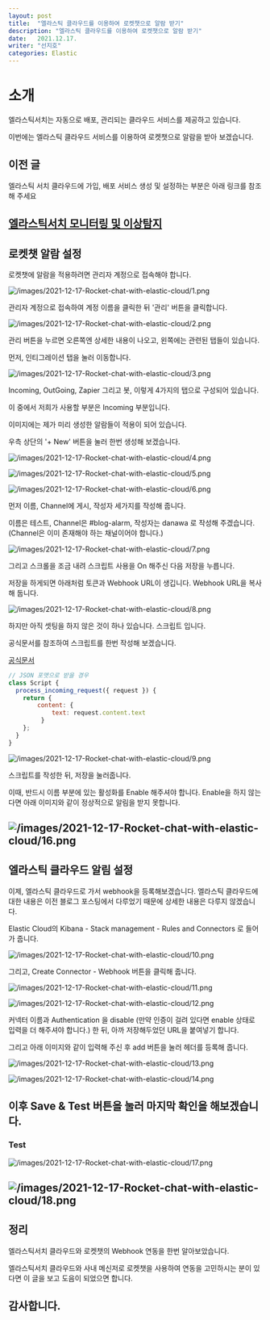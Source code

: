 ```yaml
---
layout: post
title:  "엘라스틱 클라우드를 이용하여 로켓챗으로 알람 받기"
description: "엘라스틱 클라우드를 이용하여 로켓챗으로 알람 받기"
date:   2021.12.17.
writer: "선지호"
categories: Elastic
---
```

# 소개

엘라스틱서치는 자동으로 배포, 관리되는 클라우드 서비스를 제공하고 있습니다.

이번에는 엘라스틱 클라우드 서비스를 이용하여 로켓챗으로 알람을 받아 보겠습니다.

## 이전 글

엘라스틱 서치 클라우드에 가입, 배포 서비스 생성 및 설정하는 부분은 아래 링크를 참조해 주세요

[엘라스틱서치 모니터링 및 이상탐지](https://danawalab.github.io/elastic/2021/08/30/es-monitoring-and-alert.html, "엘라스틱서치 모니터링 및 이상탐지")
---

## 로켓챗 알람 설정

로켓챗에 알람을 적용하려면 관리자 계정으로 접속해야 합니다.

![/images/2021-12-17-Rocket-chat-with-elastic-cloud/1.png](/images/2021-12-17-Rocket-chat-with-elastic-cloud/1.png)

관리자 계정으로 접속하여 계정 이름을 클릭한 뒤 '관리' 버튼을 클릭합니다.

![/images/2021-12-17-Rocket-chat-with-elastic-cloud/2.png](/images/2021-12-17-Rocket-chat-with-elastic-cloud/2.png)

관리 버튼을 누르면 오른쪽엔 상세한 내용이 나오고, 왼쪽에는 관련된 탭들이 있습니다.

먼저, 인티그레이션 탭을 눌러 이동합니다.

![/images/2021-12-17-Rocket-chat-with-elastic-cloud/3.png](/images/2021-12-17-Rocket-chat-with-elastic-cloud/3.png)

Incoming, OutGoing, Zapier 그리고 봇, 이렇게 4가지의 탭으로 구성되어 있습니다.

이 중에서 저희가 사용할 부분은 Incoming 부분입니다.

이미지에는 제가 미리 생성한 알람들이 적용이 되어 있습니다.

우측 상단의 '+ New' 버튼을 눌러 한번 생성해 보겠습니다.

![/images/2021-12-17-Rocket-chat-with-elastic-cloud/4.png](/images/2021-12-17-Rocket-chat-with-elastic-cloud/4.png)

![/images/2021-12-17-Rocket-chat-with-elastic-cloud/5.png](/images/2021-12-17-Rocket-chat-with-elastic-cloud/5.png)

![/images/2021-12-17-Rocket-chat-with-elastic-cloud/6.png](/images/2021-12-17-Rocket-chat-with-elastic-cloud/6.png)


먼저 이름, Channel에 게시, 작성자 세가지를 작성해 줍니다.

이름은 테스트, Channel은 #blog-alarm, 작성자는 danawa 로 작성해 주겠습니다. (Channel은 이미 존재해야 하는 채널이어야 합니다.)

![/images/2021-12-17-Rocket-chat-with-elastic-cloud/7.png](/images/2021-12-17-Rocket-chat-with-elastic-cloud/7.png)

그리고 스크롤을 조금 내려 스크립트 사용을 On 해주신 다음 저장을 누릅니다.

저장을 하게되면 아래처럼 토큰과 Webhook URL이 생깁니다. Webhook URL을 복사해 둡니다.

![/images/2021-12-17-Rocket-chat-with-elastic-cloud/8.png](/images/2021-12-17-Rocket-chat-with-elastic-cloud/8.png)

하지만 아직 셋팅을 하지 않은 것이 하나 있습니다. 스크립트 입니다.

공식문서를 참조하여 스크립트를 한번 작성해 보겠습니다.

[공식문서](https://docs.rocket.chat/guides/administration/admin-panel/integrations, "공식문서")

```js
// JSON 포맷으로 받을 경우 
class Script {
  process_incoming_request({ request }) {
    return {
        content: {
            text: request.content.text
         }
    };
  }
}
```

![/images/2021-12-17-Rocket-chat-with-elastic-cloud/9.png](/images/2021-12-17-Rocket-chat-with-elastic-cloud/9.png)

스크립트를 작성한 뒤, 저장을 눌러줍니다.

이때, 반드시 이름 부분에 있는 활성화를 Enable 해주셔야 합니다. Enable을 하지 않는다면 아래 이미지와 같이 정상적으로 알림을 받지 못합니다.

![/images/2021-12-17-Rocket-chat-with-elastic-cloud/16.png](/images/2021-12-17-Rocket-chat-with-elastic-cloud/16.png)
---

## 엘라스틱 클라우드 알림 설정

이제, 엘라스틱 클라우드로 가서 webhook을 등록해보겠습니다. 
엘라스틱 클라우드에 대한 내용은 이전 블로그 포스팅에서 다루었기 때문에 상세한 내용은 다루지 않겠습니다.

Elastic Cloud의 Kibana - Stack management - Rules and Connectors 로 들어가 줍니다.

![/images/2021-12-17-Rocket-chat-with-elastic-cloud/10.png](/images/2021-12-17-Rocket-chat-with-elastic-cloud/10.png)

그리고, Create Connector - Webhook 버튼을 클릭해 줍니다.

![/images/2021-12-17-Rocket-chat-with-elastic-cloud/11.png](/images/2021-12-17-Rocket-chat-with-elastic-cloud/11.png)

![/images/2021-12-17-Rocket-chat-with-elastic-cloud/12.png](/images/2021-12-17-Rocket-chat-with-elastic-cloud/12.png)

커넥터 이름과 Authentication 을 disable (만약 인증이 걸려 있다면 enable 상태로 입력을 더 해주셔야 합니다.) 한 뒤, 아까 저장해두었던 URL을 붙여넣기 합니다.

그리고 아래 이미지와 같이 입력해 주신 후 add 버튼을 눌러 헤더를 등록해 줍니다.

![/images/2021-12-17-Rocket-chat-with-elastic-cloud/13.png](/images/2021-12-17-Rocket-chat-with-elastic-cloud/13.png)

![/images/2021-12-17-Rocket-chat-with-elastic-cloud/14.png](/images/2021-12-17-Rocket-chat-with-elastic-cloud/14.png)

이후 Save & Test 버튼을 눌러 마지막 확인을 해보겠습니다.
---
### Test

![/images/2021-12-17-Rocket-chat-with-elastic-cloud/17.png](/images/2021-12-17-Rocket-chat-with-elastic-cloud/17.png)

![/images/2021-12-17-Rocket-chat-with-elastic-cloud/18.png](/images/2021-12-17-Rocket-chat-with-elastic-cloud/18.png)
---

## 정리

엘라스틱서치 클라우드와 로켓챗의 Webhook 연동을 한번 알아보았습니다.

엘라스틱서치 클라우드와 사내 메신저로 로켓챗을 사용하여 연동을 고민하시는 분이 있다면 이 글을 보고 도음이 되었으면 합니다.

감사합니다.
--- 
